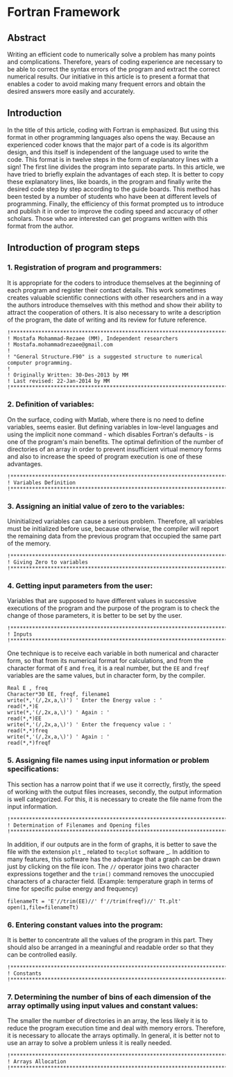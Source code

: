 # Fortran Framework

## Abstract
Writing an efficient code to numerically solve a problem has many points and complications. Therefore, years of coding experience are necessary to be able to correct the syntax errors of the program and extract the correct numerical results. Our initiative in this article is to present a format that enables a coder to avoid making many frequent errors and obtain the desired answers more easily and accurately.

## Introduction
In the title of this article, coding with Fortran is emphasized. But using this format in other programming languages also opens the way. Because an experienced coder knows that the major part of a code is its algorithm design, and this itself is independent of the language used to write the code. This format is in twelve steps in the form of explanatory lines with a sign! The first line divides the program into separate parts. In this article, we have tried to briefly explain the advantages of each step. It is better to copy these explanatory lines, like boards, in the program and finally write the desired code step by step according to the guide boards. This method has been tested by a number of students who have been at different levels of programming. Finally, the efficiency of this format prompted us to introduce and publish it in order to improve the coding speed and accuracy of other scholars. Those who are interested can get programs written with this format from the author.

## Introduction of program steps
### 1. Registration of program and programmers:
It is appropriate for the coders to introduce themselves at the beginning of each program and register their contact details. This work sometimes creates valuable scientific connections with other researchers and in a way the authors introduce themselves with this method and show their ability to attract the cooperation of others. It is also necessary to write a description of the program, the date of writing and its review for future reference.

```
!******************************************************************************************
! Mostafa Mohammad-Rezaee (MM), Independent researchers
! Mostafa.mohammadrezaee@gmail.com
!
! "General Structure.F90" is a suggested structure to numerical computer programming.
!
! Originally Written: 30-Des-2013 by MM
! Last revised: 22-Jan-2014 by MM
!******************************************************************************************
```

### 2. Definition of variables:
On the surface, coding with Matlab, where there is no need to define variables, seems easier. But defining variables in low-level languages and using the implicit none command - which disables Fortran's defaults - is one of the program's main benefits. The optimal definition of the number of directories of an array in order to prevent insufficient virtual memory forms and also to increase the speed of program execution is one of these advantages.

```
!******************************************************************************************
! Variables Definition
!******************************************************************************************
```

### 3. Assigning an initial value of zero to the variables:
Uninitialized variables can cause a serious problem. Therefore, all variables must be initialized before use, because otherwise, the compiler will report the remaining data from the previous program that occupied the same part of the memory.

```
!******************************************************************************************
! Giving Zero to variables
!******************************************************************************************
```

### 4. Getting input parameters from the user:
Variables that are supposed to have different values in successive executions of the program and the purpose of the program is to check the change of those parameters, it is better to be set by the user.

```
!******************************************************************************************
! Inputs
!******************************************************************************************
```

One technique is to receive each variable in both numerical and character form, so that from its numerical format for calculations, and from the character format of `E` and `freq`, it is a real number, but the `EE` and `freqf` variables are the same values, but in character form, by the compiler.

```
Real E , freq
Character*30 EE, freqf, filename1
write(*,'(/,2x,a,\)') ' Enter the Energy value : '
read(*,*)E
write(*,'(/,2x,a,\)') ' Again : '
read(*,*)EE
write(*,'(/,2x,a,\)') ' Enter the frequency value : '
read(*,*)freq
write(*,'(/,2x,a,\)') ' Again : '
read(*,*)freqf
```

### 5. Assigning file names using input information or problem specifications:
This section has a narrow point that if we use it correctly, firstly, the speed of working with the output files increases, secondly, the output information is well categorized. For this, it is necessary to create the file name from the input information.

```
!******************************************************************************************
! Determination of Filenames and Opening files
!******************************************************************************************
```

In addition, if our outputs are in the form of graphs, it is better to save the file with the extension `plt` _ related to `tecplot` software _. In addition to many features, this software has the advantage that a graph can be drawn just by clicking on the file icon. The `//` operator joins two character expressions together and the `trim()` command removes the unoccupied characters of a character field. (Example: temperature graph in terms of time for specific pulse energy and frequency)

```
filenameTt = 'E'//trim(EE)//' f'//trim(freqf)//' Tt.plt'
open(1,file=filenameTt)
```

### 6. Entering constant values into the program:
It is better to concentrate all the values of the program in this part. They should also be arranged in a meaningful and readable order so that they can be controlled easily.

```
!******************************************************************************************
! Constants
!******************************************************************************************
```

### 7. Determining the number of bins of each dimension of the array optimally using input values and constant values:
The smaller the number of directories in an array, the less likely it is to reduce the program execution time and deal with memory errors. Therefore, it is necessary to allocate the arrays optimally. In general, it is better not to use an array to solve a problem unless it is really needed.

```
!******************************************************************************************
! Arrays Allocation
!******************************************************************************************
```
